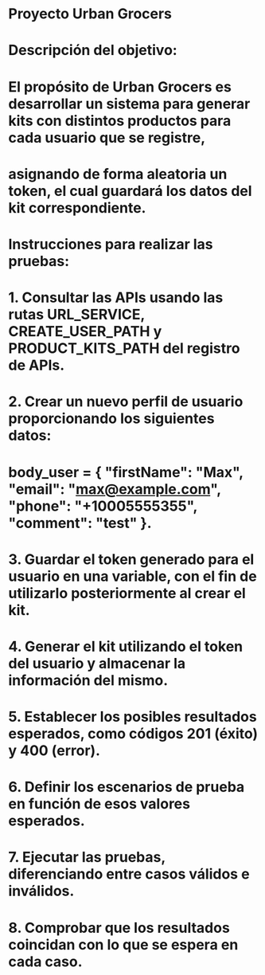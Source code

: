 # Proyecto Urban Grocers
# Descripción del objetivo:
# El propósito de Urban Grocers es desarrollar un sistema para generar kits con distintos productos para cada usuario que se registre,
# asignando de forma aleatoria un token, el cual guardará los datos del kit correspondiente.

# Instrucciones para realizar las pruebas:
# 1. Consultar las APIs usando las rutas URL_SERVICE, CREATE_USER_PATH y PRODUCT_KITS_PATH del registro de APIs.
# 2. Crear un nuevo perfil de usuario proporcionando los siguientes datos: 
#    body_user = { "firstName": "Max", "email": "max@example.com", "phone": "+10005555355", "comment": "test" }.
# 3. Guardar el token generado para el usuario en una variable, con el fin de utilizarlo posteriormente al crear el kit.
# 4. Generar el kit utilizando el token del usuario y almacenar la información del mismo.
# 5. Establecer los posibles resultados esperados, como códigos 201 (éxito) y 400 (error).
# 6. Definir los escenarios de prueba en función de esos valores esperados.
# 7. Ejecutar las pruebas, diferenciando entre casos válidos e inválidos.
# 8. Comprobar que los resultados coincidan con lo que se espera en cada caso.